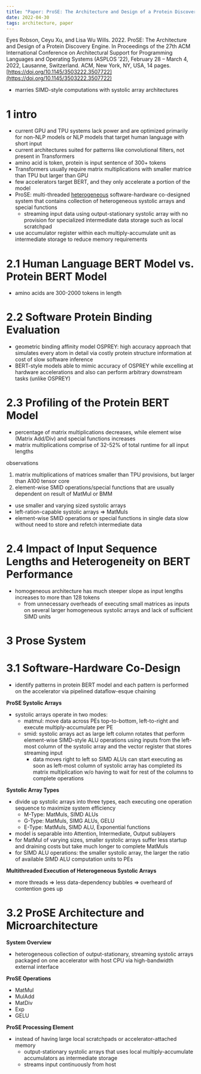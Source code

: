 ```yaml
---
title: "Paper: ProSE: The Architecture and Design of a Protein Discovery"
date: 2022-04-30
tags: architecture, paper
---
```


Eyes Robson, Ceyu Xu, and Lisa Wu Wills. 2022. ProSE: The Architecture
and Design of a Protein Discovery Engine. In Proceedings of the 27th ACM
International Conference on Architectural Support for Programming Languages
and Operating Systems (ASPLOS ’22), February 28 – March 4, 2022, Lausanne,
Switzerland. ACM, New York, NY, USA, 14 pages. 
[https://doi.org/10.1145/3503222.3507722](https://doi.org/10.1145/3503222.3507722)

- marries SIMD-style computations with systolic array architectures

# 1 intro
- current GPU and TPU systems lack power and are optimized primarily for non-NLP models or NLP models that target human language with short input
- current architectures suited for patterns like convolutional filters, not present in Transformers
- amino acid is token, protein is input sentence of 300+ tokens
- Transformers usually require matrix multiplications with smaller matrice than TPU but larger than GPU
- few accelerators target BERT, and they only accelerate a portion of the model
- ProSE: multi-threaded [heterogeneous](https://en.wikipedia.org/wiki/Heterogeneous_System_Architecture) software-hardware co-designed system that contains collection of heterogeneous systolic arrays and special functions
  - streaming input data using output-stationary systolic array with no provision for specialized intermediate data storage such as local scratchpad
- use accumulator register within each multiply-accumulate unit as intermediate storage to reduce memory requirements

# 2.1 Human Language BERT Model vs. Protein BERT Model
- amino acids are 300-2000 tokens in length

# 2.2 Software Protein Binding Evaluation
- geometric binding affinity model OSPREY: high accuracy approach that simulates every atom in detail via costly protein structure information at cost of slow software inference
- BERT-style models able to mimic accuracy of OSPREY while excelling at hardware accelerations and also can perform arbitrary downstream tasks (unlike OSPREY)

# 2.3 Profiling of the Protein BERT Model
- percentage of matrix multiplications decreases, while element wise (Matrix Add/Div) and special functions increases
- matrix multiplications comprise of 32-52% of total runtime for all input lengths

observations
1) matrix multiplications of matrices smaller than TPU provisions, but larger than A100 tensor core
2) element-wise SMID operations/special functions that are usually dependent on result of MatMul or BMM

- use smaller and varying sized systolic arrays
- left-ration-capable systolic arrays => MatMuls 
- element-wise SMID operations or special functions in single data slow without need to store and refetch intermediate data

# 2.4 Impact of Input Sequence Lengths and Heterogeneity on BERT Performance
- homogeneous architecture has much steeper slope as input lengths increases to more than 128 tokens
  - from unnecessary overheads of executing small matrices as inputs on several larger homogeneous systolic arrays and lack of sufficient SIMD units 

# 3 Prose System
# 3.1 Software-Hardware Co-Design
- identify patterns in protein BERT model and each pattern is performed on the accelerator via pipelined dataflow-esque chaining 

**ProSE Systolic Arrays**
- systolic arrays operate in two modes: 
  - matmul: move data across PEs top-to-bottom, left-to-right and execute multiply-accumulate per PE  
  - smid: systolic arrays act as large left column rotates that perform element-wise SIMD-style ALU operations  using inputs from the left-most column of the systolic array and the vector register that stores streaming input
    - data moves right to left so SIMD ALUs can start executing as soon as left-most column of systolic array has completed its matrix multiplication w/o having to wait for rest of the columns to complete operations

**Systolic Array Types**
- divide up systolic arrays into three types, each executing one operation sequence to maximize system efficiency
  - M-Type: MatMuls, SIMD ALUs
  - G-Type: MatMuls, SIMG ALUs, GELU
  - E-Type: MatMuls, SIMD ALU, Exponential functions
- model is separable into Attention, Intermediate, Output sublayers
- for MatMul of varying sizes, smaller systolic arrays suffer less startup and draining costs but take much longer to complete MatMuls
- for SIMD ALU operations: the smaller systolic array, the larger the ratio of available SIMD ALU computation units to PEs

**Multithreaded Execution of Heterogeneous Systolic Arrays**
- more threads => less data-dependency bubbles => overheard of contention goes up

# 3.2 ProSE Architecture and Microarchitecture
**System Overview**
- heterogeneous collection of output-stationary, streaming systolic arrays packaged on one accelerator with host CPU via high-bandwidth external interface

**ProSE Operations**
- MatMul
- MulAdd
- MatDiv
- Exp
- GELU

**ProSE Processing Element**
- instead of having large local scratchpads or accelerator-attached memory
  - output-stationary systolic arrays that uses local multiply-accumulate accumulators as intermediate storage
  - streams input continuously from host

